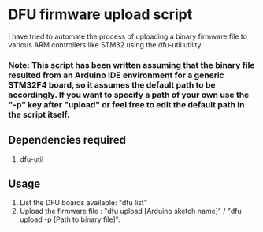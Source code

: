 # DFU firmware upload script
 I have tried to automate the process of uploading a binary firmware file to various ARM controllers like STM32 using the dfu-util utility.

### Note: This script has been written assuming that the binary file resulted from an Arduino IDE environment for a generic STM32F4 board, so it assumes the default path to be accordingly. If you want to specify a path of your own use the "-p" key after "upload" or feel free to edit the default path in the script itself.

## Dependencies required
 1. dfu-util

## Usage 
 1. List the DFU boards available: "dfu list"
 2. Upload the firmware file : "dfu upload [Arduino sketch name]" / "dfu upload -p [Path to binary file]".
